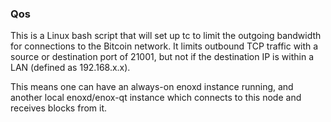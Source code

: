 ### Qos ###

This is a Linux bash script that will set up tc to limit the outgoing bandwidth for connections to the Bitcoin network. It limits outbound TCP traffic with a source or destination port of 21001, but not if the destination IP is within a LAN (defined as 192.168.x.x).

This means one can have an always-on enoxd instance running, and another local enoxd/enox-qt instance which connects to this node and receives blocks from it.
